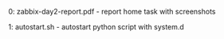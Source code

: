 0: zabbix-day2-report.pdf - report home task with screenshots


1: autostart.sh - autostart python script with system.d
